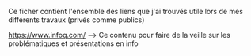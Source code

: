 Ce ficher contient l'ensemble des liens que j'ai trouvés utile lors de mes différents travaux (privés comme publics)

https://www.infoq.com/ --> Ce contenu pour faire de la veille sur les problématiques et présentations en info
